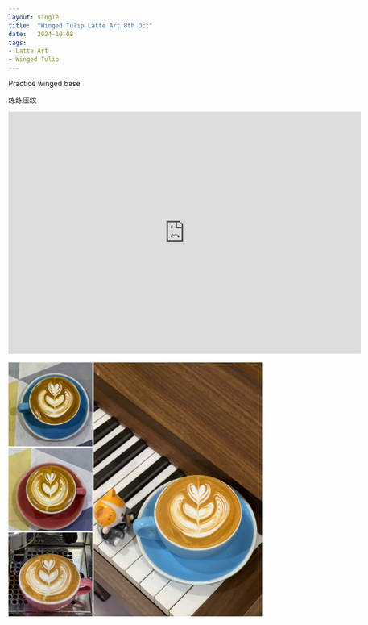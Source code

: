 ```yaml
---
layout: single
title:  "Winged Tulip Latte Art 8th Oct"
date:   2024-10-08
tags:
- Latte Art
- Winged Tulip
---
```



Practice winged base

练练压纹



<div class="embed-container">
  <iframe
      src="https://www.youtube.com/embed/fK3Cc7ApXcY"
      width="700"
      height="480"
      frameborder="0"
      allowfullscreen="true">
  </iframe>
</div>


![](/assets/img/2024/10/08/E250BACE-040D-45DB-AB8C-63663C4798BE.JPG)

